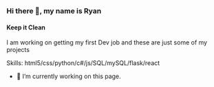 ### Hi there 👋, my name is Ryan
#### Keep it Clean

I am working on getting my first Dev job and these are just some of my projects 

Skills: html5/css/python/c#/js/SQL/mySQL/flask/react

- 🔭 I’m currently working on this page. 




